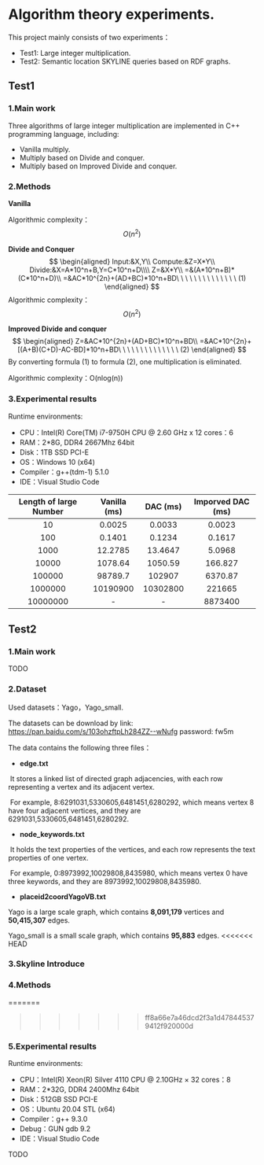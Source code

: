 # Algorithm theory experiments.


This project mainly consists of two experiments：

- Test1: Large integer multiplication.
- Test2: Semantic location SKYLINE queries based on RDF graphs.


## Test1

### 1.Main work

Three algorithms of large integer multiplication are implemented in C++ programming language, including:
- Vanilla multiply.
- Multiply based on Divide and conquer.
- Multiply based on Improved  Divide and conquer.



### 2.Methods

**Vanilla**

Algorithmic complexity：$$ O(n^2) $$

**Divide and Conquer**
$$
\begin{aligned}
Input:&X,Y\\
Compute:&Z=X*Y\\
Divide:&X=A*10^n+B,Y=C*10^n+D\\\\
Z=&X*Y\\
=&(A*10^n+B)*(C*10^n+D)\\
=&AC*10^{2n}+(AD+BC)*10^n+BD\ \ \ \ \ \ \ \ \ \ \ \ \ \ (1)
\end{aligned}
$$
Algorithmic complexity：$$ O(n^2) $$



**Improved  Divide and conquer**
$$
\begin{aligned}
Z=&AC*10^{2n}+(AD+BC)*10^n+BD\\
=&AC*10^{2n}+[(A+B)(C+D)-AC-BD]*10^n+BD\ \ \ \ \ \ \ \ \ \ \ \ \ \ (2)
\end{aligned}
$$
By converting formula (1) to formula (2), one multiplication is eliminated.

Algorithmic complexity：O(nlog(n))



### 3.Experimental results 

Runtime environments:

- CPU：Intel(R) Core(TM) i7-9750H CPU @ 2.60 GHz x 12  cores：6
- RAM：2*8G, DDR4 2667Mhz 64bit
- Disk：1TB SSD PCI-E
- OS：Windows 10 (x64)
- Compiler：g++(tdm-1) 5.1.0
- IDE：Visual Studio Code



| Length of large Number | Vanilla (ms) | DAC (ms) | Imporved DAC (ms) |
| :--------------------: | :----------: | :------: | :---------------: |
|           10           |    0.0025    |  0.0033  |      0.0023       |
|          100           |    0.1401    |  0.1234  |      0.1617       |
|          1000          |   12.2785    | 13.4647  |      5.0968       |
|         10000          |   1078.64    | 1050.59  |      166.827      |
|         100000         |   98789.7    |  102907  |      6370.87      |
|        1000000         |   10190900   | 10302800 |      221665       |
|        10000000        |      -       |    -     |      8873400      |




## Test2

### 1.Main work

TODO

### 2.Dataset

Used datasets：Yago，Yago_small.

The datasets can be download by link: https://pan.baidu.com/s/103ohzftpLh284ZZ--wNufg  password: fw5m

The data contains the following three files：

- **edge.txt**

​	It stores a linked list of directed graph adjacencies, with each row representing a vertex and its adjacent vertex.

​	For example, 8:6291031,5330605,6481451,6280292, which means vertex 8 have four adjacent vertices, and they are 6291031,5330605,6481451,6280292.

- **node_keywords.txt**

​	It holds the text properties of the vertices, and each row represents the text properties of one vertex.

​	For example, 0:8973992,10029808,8435980, which means vertex 0 have three keywords, and they are 8973992,10029808,8435980.

- **placeid2coordYagoVB.txt**



Yago is a large scale graph, which contains **8,091,179** vertices and **50,415,307** edges.

Yago_small is a small scale graph, which contains **95,883** edges.
<<<<<<< HEAD



### 3.Skyline Introduce







### 4.Methods


=======
>>>>>>> ff8a66e7a46dcd2f3a1d478445379412f920000d





### 5.Experimental results 

Runtime environments:

- CPU：Intel(R) Xeon(R) Silver 4110 CPU @ 2.10GHz × 32  cores：8
- RAM：2*32G, DDR4 2400Mhz 64bit
- Disk：512GB SSD PCI-E
- OS：Ubuntu 20.04 STL (x64)
- Compiler：g++ 9.3.0
- Debug：GUN gdb 9.2
- IDE：Visual Studio Code

TODO
